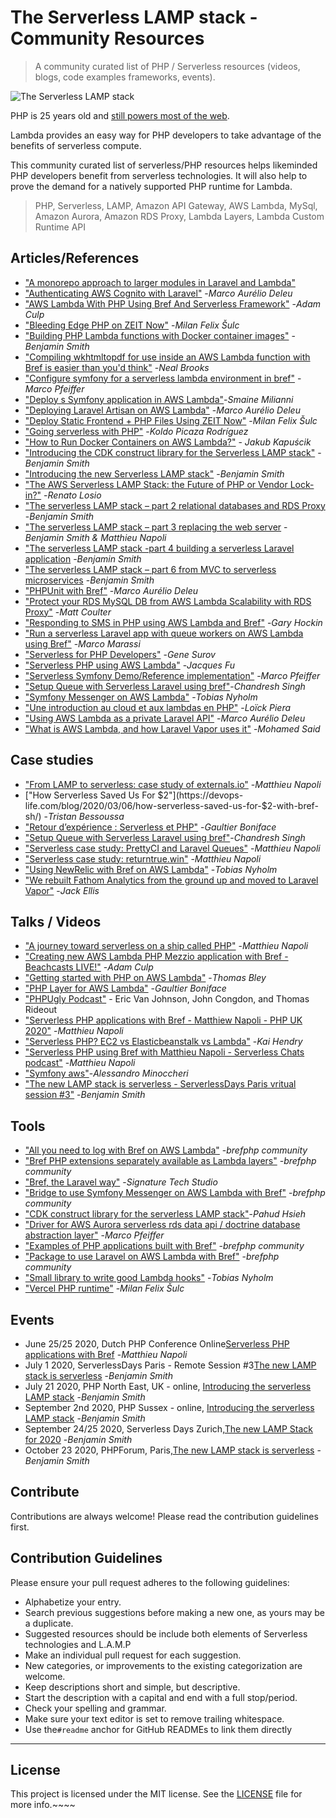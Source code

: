 # The Serverless LAMP stack  - Community Resources

> A community curated list of PHP / Serverless resources (videos, blogs, code examples frameworks, events).

![The Serverless LAMP stack](repository-resources/serverless-lamp-stack.png "The Serverless LAMP stack")

PHP is 25 years old and [still powers most of the web](https://w3techs.com/technologies/details/pl-php).

Lambda provides an easy way for PHP developers to take advantage of the benefits of serverless compute.

This community curated list of serverless/PHP resources helps likeminded PHP developers benefit from serverless technologies. It will also help to prove the demand for a natively supported PHP runtime for Lambda.

> PHP, Serverless, LAMP, Amazon API Gateway, AWS Lambda, MySql, Amazon Aurora, Amazon RDS Proxy, Lambda Layers, Lambda Custom Runtime API

## Articles/References

* ["A monorepo approach to larger modules in Laravel and Lambda"](https://blog.deleu.dev/a-monorepo-approach-to-larger-modules-in-laravel-and-lambda/)
* ["Authenticating AWS Cognito with Laravel"](https://blog.deleu.dev/authenticating-aws-cognito-with-laravel/) -*Marco Aurélio Deleu*
* ["AWS Lambda With PHP Using Bref And Serverless Framework"](https://www.nexmo.com/blog/2020/03/16/aws-lambda-with-php-using-bref-and-serverless-framework-dr) -*Adam Culp*
* ["Bleeding Edge PHP on ZEIT Now"](https://dev.to/nx1/bleeding-edge-php-on-zeit-now-565g) -*Milan Felix Šulc*
* ["Building PHP Lambda functions with Docker container images"](https://aws.amazon.com/blogs/compute/building-php-lambda-functions-with-docker-container-images/) -*Benjamin Smith*
* ["Compiling wkhtmltopdf for use inside an AWS Lambda function with Bref is easier than you'd think"](https://tech.mybuilder.com/compiling-wkhtmltopdf-aws-lambda-with-bref-easier-than-you-think/) -*Neal Brooks*
* ["Configure symfony for a serverless lambda environment in bref"](https://www.marco.zone/configure-symfony-for-serverless-lambda) -*Marco Pfeiffer*
* ["Deploy s Symfony application in AWS Lambda"](https://medium.com/@smaine.milianni/aws-lambda-and-symfony-6d3e9831c3cd)-*Smaine Milianni*
* ["Deploying Laravel Artisan on AWS Lambda"](https://blog.deleu.dev/deploying-laravel-artisan-on-aws-lambda/) -*Marco Aurélio Deleu*
* ["Deploy Static Frontend + PHP Files Using ZEIT Now"](https://dev.to/nx1/deploy-static-frontend-php-files-using-zeit-now-mg) -*Milan Felix Šulc*
* ["Going serverless with PHP"](https://medium.com/php-fad/going-serverless-with-php-f5a67cb3d67b) -*Koldo Picaza Rodríguez*
* ["How to Run Docker Containers on AWS Lambda?"](https://medium.com/swlh/how-to-run-docker-containers-on-aws-lambda-c9bedd25fdf4) - *Jakub Kapuścik*
* ["Introducing the CDK construct library for the Serverless LAMP stack"](https://aws.amazon.com/blogs/compute/introducing-the-cdk-construct-library-for-the-serverless-lamp-stack/) -*Benjamin Smith*
* ["Introducing the new Serverless LAMP stack"](https://aws.amazon.com/blogs/compute/introducing-the-new-serverless-lamp-stack/) -*Benjamin Smith*
* ["The AWS Serverless LAMP Stack: the Future of PHP or Vendor Lock-in?"](https://www.infoq.com/news/2020/07/aws-serverless-lamp/) -*Renato Losio*
* ["The serverless LAMP stack – part 2 relational databases and RDS Proxy](https://aws.amazon.com/blogs/compute/introducing-the-serverless-lamp-stack-part-2-relational-databases/) -*Benjamin Smith*
* ["The serverless LAMP stack – part 3 replacing the web server](https://aws.amazon.com/blogs/compute/the-serverless-lamp-stack-part-3-replacing-the-web-server/) -*Benjamin Smith & Matthieu Napoli*
* ["The serverless LAMP stack -part 4 building a serverless Laravel application](https://aws.amazon.com/blogs/compute/the-serverless-lamp-stack-part-4-building-a-serverless-laravel-application/) -*Benjamin Smith*
* ["The serverless LAMP stack – part 6 from MVC to serverless microservices](https://aws.amazon.com/blogs/compute/the-serverless-lamp-stack-part-6-from-mvc-to-serverless-microservices/) -*Benjamin Smith*
* ["PHPUnit with Bref"](https://blog.deleu.dev/phpunit-with-bref/) -*Marco Aurélio Deleu*
* ["Protect your RDS MySQL DB from AWS Lambda Scalability with RDS Proxy"](https://dev.to/nideveloper/protect-your-rds-mysql-db-from-aws-lambda-scalability-5d80) -*Matt Coulter*
* ["Responding to SMS in PHP using AWS Lambda and Bref"](https://www.twilio.com/blog/responding-to-sms-in-php-using-aws-lambda-and-bref-php) -*Gary Hockin*
* ["Run a serverless Laravel app with queue workers on AWS Lambda using Bref"](https://blog.marco-marassi.com/posts/run-serverless-laravel-app-with-queue-workers-on-aws-lambda-using-bref) -*Marco Marassi*
* ["Serverless for PHP Developers"](https://blog.servmask.com/serverless-for-php-developers/) -*Gene Surov*
* ["Serverless PHP using AWS Lambda"](https://medium.com/startupward/serverless-php-using-aws-lambda-e36e214d43f7) -*Jacques Fu*
* ["Serverless Symfony Demo/Reference implementation"](https://github.com/Nemo64/serverless-symfony) -*Marco Pfeiffer*
* ["Setup Queue with Serverless Laravel using bref"](https://dev.to/chandreshhere/setup-queue-with-serverless-laravel-using-bref-1g71)-*Chandresh Singh*
* ["Symfony Messenger on AWS Lambda"](https://developer.happyr.com/symfony-messenger-on-aws-lambda) -*Tobias Nyholm*
* ["Une introduction au cloud et aux lambdas en PHP"](https://jolicode.com/blog/une-introduction-au-cloud-et-aux-lambdas-en-php) -*Loïck Piera*
* ["Using AWS Lambda as a private Laravel API"](https://blog.deleu.dev/using-aws-lambda-as-a-private-laravel-api/) -*Marco Aurélio Deleu*
* ["What is AWS Lambda, and how Laravel Vapor uses it"](https://dev.to/themsaid/what-is-aws-lambda-and-how-laravel-vapor-uses-it-1j98) -*Mohamed Said*

## Case studies

- ["From LAMP to serverless: case study of externals.io"](https://mnapoli.fr/serverless-case-study-externals/) -*Matthieu Napoli*
- ["How Serverless Saved Us For $2"](https://devops-life.com/blog/2020/03/06/how-serverless-saved-us-for-$2-with-bref-sh/) -*Tristan Bessoussa*
- ["Retour d’expérience : Serverless et PHP"](https://www.enoptea.fr/serverless-et-php/) -*Gaultier Boniface*
- ["Setup Queue with Serverless Laravel using bref"](https://dev.to/chandreshhere/setup-queue-with-serverless-laravel-using-bref-1g71?utm_source=newsletter&utm_medium=email&utm_content=offbynone&utm_campaign=Off-by-none%3A%20Issue%20%23102)-*Chandresh Singh*
- ["Serverless case study: PrettyCI and Laravel Queues"](https://mnapoli.fr/serverless-case-study-prettyci/) -*Matthieu Napoli*
- ["Serverless case study: returntrue.win"](https://www.markdownguide.org/getting-started/) -*Matthieu Napoli*
- ["Using NewRelic with Bref on AWS Lambda"](https://developer.happyr.com/newrelic-on-bref-aws-lambda) -*Tobias Nyholm*
- ["We rebuilt Fathom Analytics from the ground up and moved to Laravel Vapor"](https://usefathom.com/blog/moved-to-vapor) -*Jack Ellis*

## Talks / Videos

- ["A journey toward serverless on a ship called PHP"](https://www.youtube.com/watch?v=VfoNUUJggIA&feature=emb_title) -*Matthieu Napoli*
- ["Creating new AWS Lambda PHP Mezzio application with Bref - Beachcasts LIVE!"](https://github.com/stechstudio/laravel-bref-bridge) -*Adam Culp*
- ["Getting started with PHP on AWS Lambda"](https://www.youtube.com/watch?v=5cLZ5jT2Gi0) -*Thomas Bley*
- ["PHP Layer for AWS Lambda"](https://www.youtube.com/watch?v=vb-o1DvvHxk) -*Gaultier Boniface*
- ["PHPUgly Podcast"](https://www.youtube.com/watch?v=GWiAdxNXV0k#t=61m39s) - Eric Van Johnson, John Congdon, and Thomas Rideout
- ["Serverless PHP applications with Bref - Matthiew Napoli - PHP UK 2020"](https://www.youtube.com/watch?v=R2V4QTM2aes&feature=emb_title) -*Matthieu Napoli*
- ["Serverless PHP? EC2 vs Elasticbeanstalk vs Lambda"](https://www.youtube.com/watch?v=eRY0Iay7Los&t=183s) -*Kai Hendry*
- ["Serverless PHP using Bref with Matthieu Napoli - Serverless Chats podcast"](https://www.serverlesschats.com/55/) -*Matthieu Napoli*
- ["Symfony aws"](https://www.slideshare.net/AlessandroMinoccheri/symfony-aws)-*Alessandro Minoccheri*
- ["The new LAMP stack is serverless - ServerlessDays Paris vritual session #3"](https://www.youtube.com/watch?v=cXI753VsIzs) -*Benjamin Smith*

## Tools

- ["All you need to log with Bref on AWS Lambda"](https://github.com/brefphp/logger) -*brefphp community*
- ["Bref PHP extensions separately available as Lambda layers"](https://github.com/brefphp/extra-php-extensions) -*brefphp community*
- ["Bref, the Laravel way"](https://github.com/stechstudio/laravel-bref-bridge) -*Signature Tech Studio*
- ["Bridge to use Symfony Messenger on AWS Lambda with Bref"](https://github.com/brefphp/symfony-messenger) -*brefphp community*
- ["CDK construct library for the serverless LAMP stack"](https://github.com/aws-samples/cdk-serverless-lamp#readme)-*Pahud Hsieh*
- ["Driver for AWS Aurora serverless rds data api / doctrine database abstraction layer"](https://github.com/Nemo64/dbal-rds-data) -*Marco Pfeiffer*
- ["Examples of PHP applications built with Bref"](https://github.com/brefphp/examples) -*brefphp community*
- ["Package to use Laravel on AWS Lambda with Bref"](https://github.com/brefphp/laravel-bridge) -*brefphp community*
- ["Small library to write good Lambda hooks"](https://github.com/Happyr/bref-hook-handler) -*Tobias Nyholm*
- ["Vercel PHP runtime"](https://github.com/juicyfx/now-php) -*Milan Felix Šulc*

## Events

- June 25/25 2020, Dutch PHP Conference Online[Serverless PHP applications with Bref](https://schedule.phpconference.nl/speaker/8) -*Matthieu Napoli*
- July 1 2020, ServerlessDays Paris - Remote Session #3[The new LAMP stack is serverless](https://www.meetup.com/fr-FR/Paris-Serverless-Architecture-Meetup/events/271290160/) -*Benjamin Smith*
- July 21 2020, PHP North East, UK - online, [Introducing the serverless LAMP stack](https://www.meetup.com/phpnortheast/events/271775018/) -*Benjamin Smith*
- September 2nd 2020, PHP Sussex - online, [Introducing the serverless LAMP stack](https://www.meetup.com/phpnortheast/events/271775018/) -*Benjamin Smith*
- September 24/25 2020, Serverless Days Zurich,[The new LAMP Stack for 2020](https://zurich.serverlessdays.io/speakers/benjamin-smith.html) -*Benjamin Smith*
- October 23 2020, PHPForum, Paris,[The new LAMP stack is serverless](https://event.afup.org/) -*Benjamin Smith*

## Contribute

Contributions are always welcome!
Please read the contribution guidelines first.

## Contribution Guidelines

Please ensure your pull request adheres to the following guidelines:

- Alphabetize your entry.
- Search previous suggestions before making a new one, as yours may be a duplicate.
- Suggested resources should be include both elements of Serverless technologies and L.A.M.P
- Make an individual pull request for each suggestion.
- New categories, or improvements to the existing categorization are welcome.
- Keep descriptions short and simple, but descriptive.
- Start the description with a capital and end with a full stop/period.
- Check your spelling and grammar.
- Make sure your text editor is set to remove trailing whitespace.
- Use the`#readme` anchor for GitHub READMEs to link them directly

---

## License

This project is licensed under the MIT license. See the [LICENSE](../LICENSE) file for more info.~~~~
